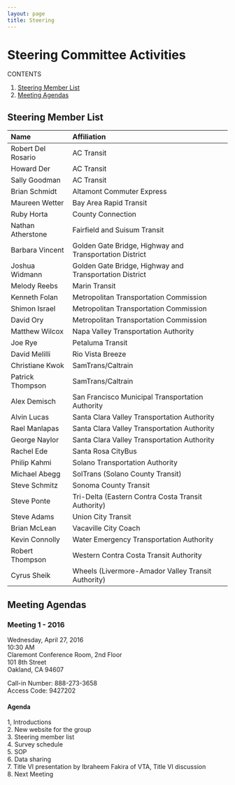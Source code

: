 ```yaml
---
layout: page
title: Steering
---
```


# Steering Committee Activities

CONTENTS

1. [Steering Member List](#steering-member-list)
2. [Meeting Agendas](#meeting-agendas)

## Steering Member List

| **Name**                               | **Affiliation**                                        |
|:---------------------------------------|:-------------------------------------------------------|
| Robert Del Rosario                     | AC Transit                                             | 
| Howard Der                             | AC Transit                                             | 
| Sally Goodman                          | AC Transit                                             |
| Brian Schmidt                          | Altamont Commuter Express                              |
| Maureen Wetter                         | Bay Area Rapid Transit                                 |
| Ruby Horta                             | County Connection                                      |
| Nathan Atherstone                      | Fairfield and Suisum Transit                           |
| Barbara Vincent                        | Golden Gate Bridge, Highway and Transportation District|
| Joshua Widmann                         | Golden Gate Bridge, Highway and Transportation District|
| Melody Reebs                           | Marin Transit                                          |
| Kenneth Folan                          | Metropolitan Transportation Commission                 |
| Shimon Israel                          | Metropolitan Transportation Commission                 |
| David Ory                              | Metropolitan Transportation Commission                 |
| Matthew Wilcox                         | Napa Valley Transportation Authority                   |
| Joe Rye                                | Petaluma Transit                                       |
| David Melilli                          | Rio Vista Breeze                                       |
| Christiane Kwok                        | SamTrans/Caltrain                                      |
| Patrick Thompson                       | SamTrans/Caltrain                                      |
| Alex Demisch                           | San Francisco Municipal Transportation Authority       |
| Alvin Lucas                            | Santa Clara Valley Transportation Authority            |
| Rael Manlapas                          | Santa Clara Valley Transportation Authority            |
| George Naylor                          | Santa Clara Valley Transportation Authority            |
| Rachel Ede                             | Santa Rosa CityBus                                     |
| Philip Kahmi                           | Solano Transportation Authority                        |
| Michael Abegg                          | SolTrans (Solano County Transit)                       |
| Steve Schmitz                          | Sonoma County Transit                                  |
| Steve Ponte                            | Tri-Delta (Eastern Contra Costa Transit Authority)     |
| Steve Adams                            | Union City Transit                                     |
| Brian McLean                           | Vacaville City Coach                                   |
| Kevin Connolly                         | Water Emergency Transportation Authority               |
| Robert Thompson                        | Western Contra Costa Transit Authority                 |
| Cyrus Sheik                            | Wheels (Livermore-Amador Valley Transit Authority)     |


## Meeting Agendas

### Meeting 1 - 2016

Wednesday, April 27, 2016  
10:30 AM  
Claremont Conference Room, 2nd Floor  
101 8th Street  
Oakland, CA 94607  

Call-in Number: 888-273-3658  
Access Code: 9427202  

#### Agenda

1, Introductions  
2. New website for the group  
3. Steering member list  
4. Survey schedule   
5. SOP  
6. Data sharing  
7. Title VI presentation by Ibraheem Fakira of VTA, Title VI discussion   
8. Next Meeting  



